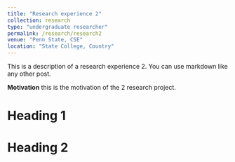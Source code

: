 ```yaml
---
title: "Research experience 2"
collection: research
type: "undergraduate researcher"
permalink: /research/research2
venue: "Penn State, CSE"
location: "State College, Country"
---
```


This is a description of a research experience 2. You can use markdown like any other post.

**Motivation**
this is the motivation of the 2 research project.

Heading 1
======

Heading 2
======
